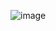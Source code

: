 ![image](https://github.com/gltdhd/react-crud/assets/134563283/50203a37-e65e-43a9-8764-1bf06db9fb6c)

